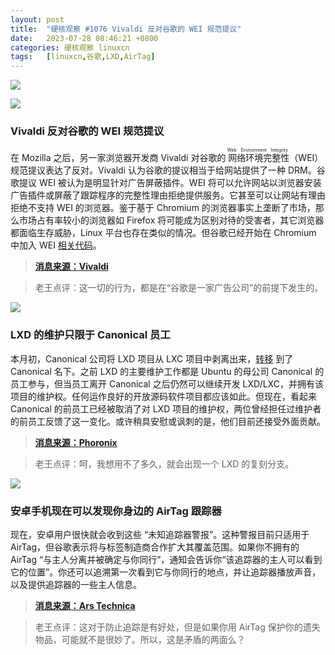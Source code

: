 ```yaml
---
layout: post
title:	"硬核观察 #1076 Vivaldi 反对谷歌的 WEI 规范提议"
date:	2023-07-28 08:46:21 +0800 
categories:	硬核观察 linuxcn 
tags:	[linuxcn,谷歌,LXD,AirTag]
---
```



![](/Asserts/Images//attachment/album/202307/28/084516vl1917ps3msqqe0l.jpg)


![](/Asserts/Images//attachment/album/202307/28/084528jwy7zn3igynpgena.jpg)


### Vivaldi 反对谷歌的 WEI 规范提议


在 Mozilla 之后，另一家浏览器开发商 Vivaldi 对谷歌的<ruby> 网络环境完整性 <rt>  Web Environment Integrity </rt></ruby>（WEI）规范提议表达了反对。Vivaldi 认为谷歌的提议相当于给网站提供了一种 DRM。谷歌提议 WEI 被认为是明显针对广告屏蔽插件。WEI 将可以允许网站以浏览器安装广告插件或屏蔽了跟踪程序的完整性理由拒绝提供服务。它甚至可以让网站有理由拒绝不支持 WEI 的浏览器。鉴于基于 Chromium 的浏览器事实上垄断了市场，那么市场占有率较小的浏览器如 Firefox 将可能成为区别对待的受害者，其它浏览器都面临生存威胁，Linux 平台也存在类似的情况。但谷歌已经开始在 Chromium 中加入 WEI [相关代码](https://github.com/chromium/chromium/commit/6f47a22906b2899412e79a2727355efa9cc8f5bd)。



> 
> **[消息来源：Vivaldi](https://vivaldi.com/blog/googles-new-dangerous-web-environment-integrity-spec/)**
> 
> 
> 



> 
> 老王点评：这一切的行为，都是在“谷歌是一家广告公司”的前提下发生的。
> 
> 
> 


![](/Asserts/Images//attachment/album/202307/28/084539shp3osoz6w64j43m.jpg)


### LXD 的维护只限于 Canonical 员工


本月初，Canonical 公司将 LXD 项目从 LXC 项目中剥离出来，[转移](/article-15971-1.html) 到了 Canonical 名下。之前 LXD 的主要维护工作都是 Ubuntu 的母公司 Canonical 的员工参与，但当员工离开 Canonical 之后仍然可以继续开发 LXD/LXC，并拥有该项目的维护权。任何运作良好的开放源码软件项目都应该如此。但现在，看起来 Canonical 的前员工已经被取消了对 LXD 项目的维护权，两位曾经担任过维护者的前员工反馈了这一变化。或许稍具安慰或讽刺的是，他们目前还接受外面贡献。



> 
> **[消息来源：Phoronix](https://www.phoronix.com/news/LXD-Maintainership-Canonical)**
> 
> 
> 



> 
> 老王点评：呵，我想用不了多久，就会出现一个 LXD 的复刻分支。
> 
> 
> 


![](/Asserts/Images//attachment/album/202307/28/084550rhpysp6ncq1fpz2z.jpg)


### 安卓手机现在可以发现你身边的 AirTag 跟踪器


现在，安卓用户很快就会收到这些 “未知追踪器警报”。这种警报目前只适用于 AirTag，但谷歌表示将与标签制造商合作扩大其覆盖范围。如果你不拥有的 AirTag “与主人分离并被确定与你同行”，通知会告诉你“该追踪器的主人可以看到它的位置”。你还可以追溯第一次看到它与你同行的地点，并让追踪器播放声音，以及提供追踪器的一些主人信息。



> 
> **[消息来源：Ars Technica](https://arstechnica.com/gadgets/2023/07/android-phones-can-now-tell-you-if-theres-an-airtag-following-you/)**
> 
> 
> 



> 
> 老王点评：这对于防止追踪是有好处，但是如果你用 AirTag 保护你的遗失物品，可能就不是很妙了。所以，这是矛盾的两面么？
> 
> 
>
